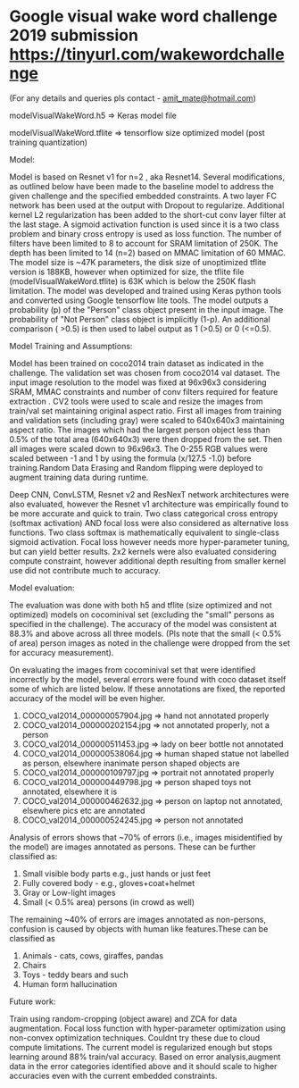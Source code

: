 # Google visual wake word challenge 2019 submission https://tinyurl.com/wakewordchallenge

(For any details and queries pls contact - amit_mate@hotmail.com)

modelVisualWakeWord.h5 => Keras model file

modelVisualWakeWord.tflite => tensorflow size optimized model (post training quantization)

Model:

Model is based on Resnet v1 for n=2 , aka Resnet14. Several modifications, as outlined below have been made to the baseline model to address the given challenge and the specified embedded constraints. A two layer FC network has been used at the output with Dropout to regularize. Additional kernel L2 regularization has been added to the short-cut conv layer filter at the last stage. A sigmoid activation function is used since it is a two class problem and binary cross entropy is used as loss function. The number of filters have been limited to 8 to account for SRAM limitation of 250K. The depth has been limited to 14 (n=2) based on MMAC limitation of 60 MMAC. The model size is ~47K parameters, the disk size of unoptimized tflite  version is 188KB, however when optimized for size, the tflite file (modelVisualWakeWord.tflite) is 63K which is below the 250K flash limitation. The model was developed and trained using Keras python tools and converted using Google tensorflow lite tools. The model outputs a probability (p) of the "Person" class object present in the input image. The probability of "Not Person" class object is implicitly (1-p). An additional comparison ( >0.5) is then used to label output as 1 (>0.5) or 0 (<=0.5).

Model Training and Assumptions:

Model has been trained on coco2014 train dataset as indicated in the challenge. The validation set was chosen from coco2014 val dataset. The input image resolution to the model was fixed at 96x96x3 considering SRAM, MMAC constraints and number of conv filters required for feature extraction . CV2 tools were used to scale and resize the images from train/val set maintaining original aspect ratio. First all images from training and validation sets (including gray) were scaled to 640x640x3 maintaining aspect ratio. The images which had the largest person object less than 0.5% of the total area (640x640x3) were then dropped from the set. Then all images were scaled down to 96x96x3. The 0-255 RGB values were scaled between -1 and 1 by using the formula (x/127.5 -1.0) before training.Random Data Erasing and Random flipping were deployed to augment training data during runtime.

Deep CNN, ConvLSTM, Resnet v2 and ResNexT network architectures were also evaluated, however the Resnet v1 architecture was empirically found to be more accurate and quick to train. Two class categorical cross entropy (softmax activation) AND focal loss were also considered as alternative loss functions. Two class softmax is mathematically equivalent to single-class sigmoid activation. Focal loss however needs more hyper-parameter tuning, but can yield better results. 2x2 kernels were also evaluated considering compute constraint, however additional depth resulting from smaller kernel use did not contribute much to accuracy.

Model evaluation:

The evaluation was done with both h5 and tflite (size optimized and not optimized) models on cocominival set (excluding the "small" persons as specified in the challenge). The accuracy of the model was consistent at 88.3% and above across all three models. (Pls note that the small (< 0.5% of area) person images as noted in the challenge were dropped from the set for accuracy measurement).

On evaluating the images from cocominival set that were identified incorrectly by the model, several errors were found with coco dataset itself some of which are listed below. If these annotations are fixed, the reported accuracy of the model will be even higher.

1. COCO_val2014_000000057904.jpg => hand not annotated properly 
2. COCO_val2014_000000202154.jpg => not annotated properly, not a person 
3. COCO_val2014_000000511453.jpg => lady on beer bottle not annotated 
4. COCO_val2014_000000538064.jpg => human shaped statue not labelled as person, elsewhere inanimate person shaped objects are
5. COCO_val2014_000000109797.jpg => portrait not annotated properly 
6. COCO_val2014_000000449798.jpg => person shaped toys not annotated, elsewhere it is 
7. COCO_val2014_000000462632.jpg => person on laptop not annotated, elsewhere pics etc are annotated 
8. COCO_val2014_000000524245.jpg => person not annotated

Analysis of errors shows that ~70% of errors (i.e., images misidentified by the model) are images annotated as persons. These can be further classified as:

1. Small visible body parts e.g., just hands or just feet
2. Fully covered body - e.g., gloves+coat+helmet
3. Gray or Low-light images 
4. Small (< 0.5% area) persons (in crowd as well)

The remaining ~40% of errors are images annotated as non-persons, confusion is caused by objects with human like features.These can be classified as

1. Animals - cats, cows, giraffes, pandas
2. Chairs
3. Toys - teddy bears and such
4. Human form hallucination

Future work:

Train using random-cropping (object aware) and ZCA for data augmentation. Focal loss function with hyper-parameter optimization using non-convex optimization techniques. Couldnt try these due to cloud compute limitations. The current model is regularized enough but stops learning around 88% train/val accuracy. Based on error analysis,augment data in the error categories identified above and it should scale to higher accuracies even with the current embedded constraints.
